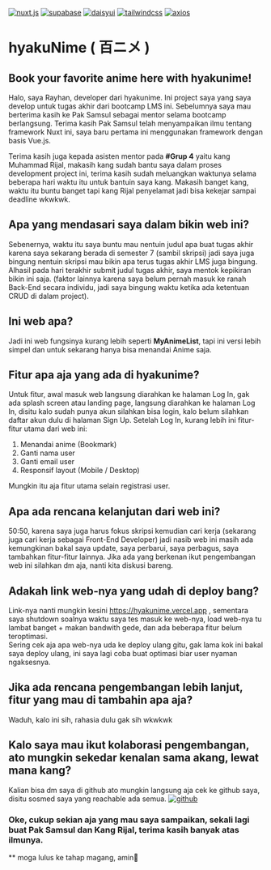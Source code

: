 <a href='https://github.com/shivamkapasia0' target="_blank"><img alt='nuxt.js' src='https://img.shields.io/badge/Nuxt_v2-100000?style=for-the-badge&logo=nuxt.js&logoColor=FFFFFF&labelColor=2AAA2A&color=2AAA2A'/></a>
<a href='https://github.com/shivamkapasia0' target="_blank"><img alt='supabase' src='https://img.shields.io/badge/Supabase_v1-100000?style=for-the-badge&logo=supabase&logoColor=368036&labelColor=F7F7F7&color=F7F7F7'/></a>
<a href='https://daisyui.com' target="_blank"><img alt='daisyui' src='https://img.shields.io/badge/daisyui_3.x-100000?style=for-the-badge&logo=daisyui&logoColor=4DFA61&labelColor=FFFFFF&color=4DFA61'/></a>
<a href='' target="_blank"><img alt='tailwindcss' src='https://img.shields.io/badge/tailwindcss-100000?style=for-the-badge&logo=tailwindcss&logoColor=447DED&labelColor=FFFFFF&color=447DED'/></a>
<a href='' target="_blank"><img alt='axios' src='https://img.shields.io/badge/@nuxtjs/axios-100000?style=for-the-badge&logo=axios&logoColor=BF54F4&labelColor=FFFFFF&color=BF54F4'/></a>
<a href='https://rapidapi.com' target="_blank"><img alt='' src='https://img.shields.io/badge/Rapidapi-100000?style=for-the-badge&logo=&logoColor=1D75E1&labelColor=FFFFFF&color=1D75E1'/></a>

# hyakuNime ( 百ニメ )
## Book your favorite anime here with hyakunime!

Halo, saya Rayhan, developer dari hyakunime. Ini project saya yang saya develop untuk tugas akhir dari bootcamp LMS ini.
Sebelumnya saya mau berterima kasih ke Pak Samsul sebagai mentor selama bootcamp berlangsung.
Terima kasih Pak Samsul telah menyampaikan ilmu tentang framework Nuxt ini, saya baru pertama ini menggunakan framework dengan
basis Vue.js.

Terima kasih juga kepada asisten mentor pada **#Grup 4** yaitu kang Muhammad Rijal, makasih kang sudah bantu saya
dalam proses development project ini, terima kasih sudah meluangkan waktunya selama beberapa hari waktu itu untuk bantuin saya kang.
Makasih banget kang, waktu itu buntu banget tapi kang Rijal penyelamat jadi bisa kekejar sampai deadline wkwkwk.

## Apa yang mendasari saya dalam bikin web ini?
Sebenernya, waktu itu saya buntu mau nentuin judul apa buat tugas akhir karena saya sekarang berada di semester 7 (sambil skripsi) jadi saya juga bingung
nentuin skripsi mau bikin apa terus tugas akhir LMS juga bingung. Alhasil pada hari terakhir submit judul tugas akhir, saya mentok kepikiran bikin ini saja.
(faktor lainnya karena saya belum pernah masuk ke ranah Back-End secara individu, jadi saya bingung waktu ketika ada ketentuan CRUD di dalam project).

## Ini web apa?
Jadi ini web fungsinya kurang lebih seperti **MyAnimeList**, tapi ini versi lebih simpel dan untuk sekarang hanya bisa menandai Anime saja.

## Fitur apa aja yang ada di hyakunime?
Untuk fitur, awal masuk web langsung diarahkan ke halaman Log In, gak ada splash screen atau landing page, langsung diarahkan ke halaman Log In,
disitu kalo sudah punya akun silahkan bisa login, kalo belum silahkan daftar akun dulu di halaman Sign Up. Setelah Log In, kurang lebih ini fitur-fitur utama
dari web ini:
1. Menandai anime (Bookmark)
2. Ganti nama user
3. Ganti email user
4. Responsif layout (Mobile / Desktop)

Mungkin itu aja fitur utama selain registrasi user.

## Apa ada rencana kelanjutan dari web ini?
50:50, karena saya juga harus fokus skripsi kemudian cari kerja (sekarang juga cari kerja sebagai Front-End Developer) jadi nasib web ini masih ada kemungkinan bakal
saya update, saya perbarui, saya perbagus, saya tambahkan fitur-fitur lainnya. Jika ada yang berkenan ikut pengembangan web ini silahkan dm aja, nanti kita diskusi bareng.

## Adakah link web-nya yang udah di deploy bang?
Link-nya nanti mungkin kesini https://hyakunime.vercel.app , sementara saya shutdown soalnya waktu saya tes
masuk ke web-nya, load web-nya tu lambat banget + makan bandwith gede, dan ada beberapa fitur belum teroptimasi. <br>
Sering cek aja apa web-nya uda ke deploy ulang gitu, gak lama kok ini bakal saya deploy ulang,
ini saya lagi coba buat optimasi biar user nyaman ngaksesnya.

## Jika ada rencana pengembangan lebih lanjut, fitur yang mau di tambahin apa aja?
Waduh, kalo ini sih, rahasia dulu gak sih wkwkwk

## Kalo saya mau ikut kolaborasi pengembangan, ato mungkin sekedar kenalan sama akang, lewat mana kang?
Kalian bisa dm saya di github ato mungkin langsung aja cek ke github saya, disitu sosmed saya yang reachable ada semua.
<a href='https://github.com/rayzio-jax' target="_blank"><img alt='github' src='https://img.shields.io/badge/rayziojax-100000?style=for-the-badge&logo=github&logoColor=FFFFFF&labelColor=000000&color=F7F7F7'/></a>

### Oke, cukup sekian aja yang mau saya sampaikan, sekali lagi buat Pak Samsul dan Kang Rijal, terima kasih banyak atas ilmunya.
** moga lulus ke tahap magang, amin🙏
